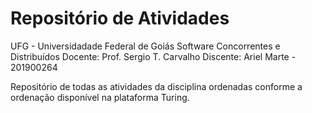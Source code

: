 # Repositório de Atividades
UFG - Universidadade Federal de Goiás
Software Concorrentes e Distribuídos
Docente: Prof. Sergio T. Carvalho
Discente: Ariel Marte - 201900264

Repositório de todas as atividades da disciplina ordenadas conforme a ordenação disponível na plataforma Turing.
